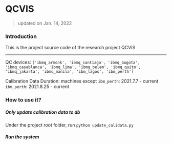 # QCVIS

> updated on Jan. 14, 2022

### Introduction
This is the project source code of the research project QCVIS

---
QC devices:
`['ibmq_armonk', 'ibmq_santiago', 'ibmq_bogota', 'ibmq_casablanca', 'ibmq_lima', 'ibmq_belem', 'ibmq_quito', 'ibmq_jakarta', 'ibmq_manila', 'ibm_lagos', 'ibm_perth']`

Calibration Data Duration:
machines except `ibm_perth`: 2021.7.7 - current
`ibm_perth`: 2021.8.25 - current


### How to use it?

##### Only update calibration data to db

Under the project root folder, run `python update_calidata.py`

##### Run the system

